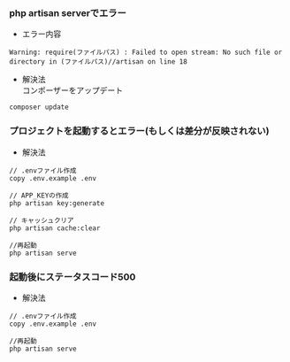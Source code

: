 ### php artisan serverでエラー
- エラー内容  
```
Warning: require(ファイルパス) : Failed to open stream: No such file or directory in (ファイルパス)//artisan on line 18
```

- 解決法  
コンポーザーをアップデート 
```
composer update
```

### プロジェクトを起動するとエラー(もしくは差分が反映されない)  
- 解決法  

```
// .envファイル作成
copy .env.example .env

// APP_KEYの作成
php artisan key:generate

// キャッシュクリア
php artisan cache:clear

//再起動
php artisan serve
```

### 起動後にステータスコード500  
- 解決法  
```
// .envファイル作成
copy .env.example .env

//再起動
php artisan serve
```
